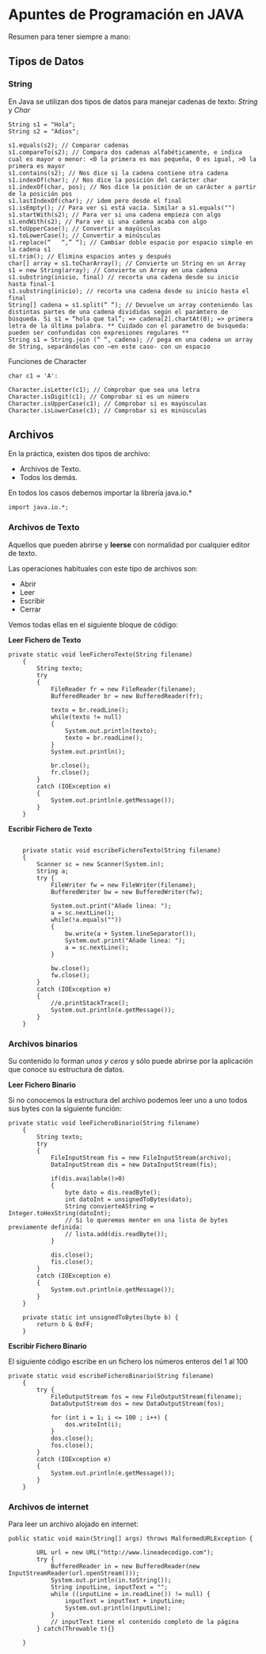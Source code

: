 # Apuntes de Programación en JAVA

Resumen para tener siempre a mano:

## Tipos de Datos

### String

En Java se utilizan dos tipos de datos para manejar cadenas de texto: *String* y *Char*

~~~
String s1 = "Hola";
String s2 = "Adios";

s1.equals(s2); // Comparar cadenas 
s1.compareTo(s2); // Compara dos cadenas alfabéticamente, e indica cual es mayor o menor: <0 la primera es mas pequeña, 0 es igual, >0 la primera es mayor 
s1.contains(s2); // Nos dice si la cadena contiene otra cadena 
s1.indexOf(char); // Nos dice la posición del carácter char 
s1.indexOf(char, pos); // Nos dice la posición de un carácter a partir de la posición pos 
s1.lastIndexOf(char); // idem pero desde el final 
s1.isEmpty(); // Para ver si está vacía. Similar a s1.equals("") 
s1.startWith(s2); // Para ver si una cadena empieza con algo 
s1.endWith(s2); // Para ver si una cadena acaba con algo 
s1.toUpperCase(); // Convertir a mayúsculas 
s1.toLowerCase(); // Convertir a minúsculas 
s1.replace(“   “,” “); // Cambiar doble espacio por espacio simple en la cadena s1 
s1.trim(); // Elimina espacios antes y después 
char[] array = s1.toCharArray(); // Convierte un String en un Array
s1 = new String(array); // Convierte un Array en una cadena 
s1.substring(inicio, final) // recorta una cadena desde su inicio hasta final-1 
s1.substring(inicio); // recorta una cadena desde su inicio hasta el final 
String[] cadena = s1.split(“ “); // Devuelve un array conteniendo las distintas partes de una cadena divididas según el parámtero de búsqueda. Si s1 = “hola que tal”; => cadena[2].chartAt(0); => primera letra de la última palabra. ** Cuidado con el parametro de busqueda: pueden ser confundidas con expresiones regulares ** 
String s1 = String.join (“ “, cadena); // pega en una cadena un array de String, separándolas con –en este caso- con un espacio 
~~~

Funciones de Character

~~~
char c1 = 'A':

Character.isLetter(c1); // Comprobar que sea una letra 
Character.isDigit(c1); // Comprobar si es un número 
Character.isUpperCase(c1); // Comprobar si es mayúsculas 
Character.isLowerCase(c1); // Comprobar si es minúsculas 
~~~

## Archivos

En la práctica, existen dos tipos de archivo:

- Archivos de Texto.
- Todos los demás.

En todos los casos debemos importar la librería java.io.*

~~~
import java.io.*;
~~~

### Archivos de Texto

Aquellos que pueden abrirse y **leerse** con normalidad por cualquier editor de texto.

Las operaciones habituales con este tipo de archivos son:

- Abrir
- Leer
- Escribir
- Cerrar

Vemos todas ellas en el siguiente bloque de código:

**Leer Fichero de Texto**

~~~
private static void leeFicheroTexto(String filename)
    {
        String texto;
        try
        {
            FileReader fr = new FileReader(filename);
            BufferedReader br = new BufferedReader(fr);

            texto = br.readLine();
            while(texto != null)
            {
                System.out.println(texto);
                texto = br.readLine();
            }
            System.out.println();

            br.close();
            fr.close();
        }
        catch (IOException e)
        {
            System.out.println(e.getMessage());
        }
    }
~~~

**Escribir Fichero de Texto**
    
~~~

    private static void escribeFicheroTexto(String filename)
    {
        Scanner sc = new Scanner(System.in);
        String a;
        try {
            FileWriter fw = new FileWriter(filename);
            BufferedWriter bw = new BufferedWriter(fw);

            System.out.print("Añade linea: ");
            a = sc.nextLine();
            while(!a.equals(""))
            {
                bw.write(a + System.lineSeparator());
                System.out.print("Añade linea: ");
                a = sc.nextLine();
            }

            bw.close();
            fw.close();
        }
        catch (IOException e)
        {
            //e.printStackTrace();
            System.out.println(e.getMessage());
        }
    }
~~~

### Archivos binarios

Su contenido lo forman *unos y ceros* y sólo puede abrirse por la aplicación que conoce su estructura de datos.

**Leer Fichero Binario**

Si no conocemos la estructura del archivo podemos leer uno a uno todos sus bytes con la siguiente función:

~~~
private static void leeFicheroBinario(String filename)
    {
        String texto;
        try
        {
            FileInputStream fis = new FileInputStream(archivo);
            DataInputStream dis = new DataInputStream(fis);

            if(dis.available()>0)
            {
                byte dato = dis.readByte();
                int datoInt = unsignedToBytes(dato);
                String convierteAString = Integer.toHexString(datoInt);
                // Si lo queremos menter en una lista de bytes previamente definida:
                // lista.add(dis.readByte());
            }

            dis.close();
            fis.close();
        }
        catch (IOException e)
        {
            System.out.println(e.getMessage());
        }
    }

    private static int unsignedToBytes(byte b) {
        return b & 0xFF;
    }
~~~

**Escribir Fichero Binario**

El siguiente código escribe en un fichero los números enteros del 1 al 100

~~~
private static void escribeFicheroBinario(String filename)
    {
        try {
            FileOutputStream fos = new FileOutputStream(filename);
            DataOutputStream dos = new DataOutputStream(fos);

            for (int i = 1; i <= 100 ; i++) {
                dos.writeInt(i);
            }
            dos.close();
            fos.close();
        }
        catch (IOException e)
        {
            System.out.println(e.getMessage());
        }
    }
~~~

### Archivos de internet

Para leer un archivo alojado en internet:

~~~
public static void main(String[] args) throws MalformedURLException {

        URL url = new URL("http://www.lineadecodigo.com");
        try {
            BufferedReader in = new BufferedReader(new InputStreamReader(url.openStream()));
            System.out.println(in.toString());
            String inputLine, inputText = "";
            while ((inputLine = in.readLine()) != null) {
                inputText = inputText + inputLine;
                System.out.println(inputLine);
            }
            // inputText tiene el contenido completo de la página
        } catch(Throwable t){}

    }
~~~

